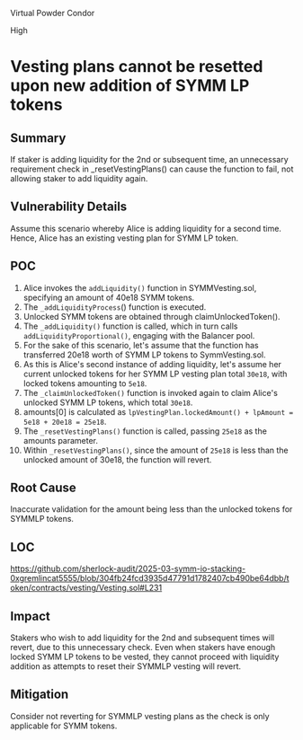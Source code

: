 Virtual Powder Condor

High

# Vesting plans cannot be resetted upon new addition of SYMM LP tokens

## Summary
If staker is adding liquidity for the 2nd or subsequent time, an unnecessary requirement check in _resetVestingPlans() can cause the function to fail, not allowing staker to add liquidity again.

## Vulnerability Details
Assume this scenario whereby Alice is adding liquidity for a second time. Hence, Alice has an existing vesting plan for SYMM LP token.

## POC
1. Alice invokes the `addLiquidity()` function in SYMMVesting.sol, specifying an amount of 40e18 SYMM tokens.
2. The `_addLiquidityProcess`() function is executed.
3. Unlocked SYMM tokens are obtained through claimUnlockedToken().
4. The `_addLiquidity()` function is called, which in turn calls `addLiquidityProportional()`, engaging with the Balancer pool.
5. For the sake of this scenario, let's assume that the function has transferred 20e18 worth of SYMM LP tokens to SymmVesting.sol.
6. As this is Alice's second instance of adding liquidity, let's assume her current unlocked tokens for her SYMM LP vesting plan total `30e18`, with locked tokens amounting to `5e18`.
7. The `_claimUnlockedToken()` function is invoked again to claim Alice's unlocked SYMM LP tokens, which total `30e18`.
8. amounts[0] is calculated as `lpVestingPlan.lockedAmount() + lpAmount = 5e18 + 20e18 = 25e18`.
9. The `_resetVestingPlans()` function is called, passing `25e18` as the amounts parameter.
10. Within `_resetVestingPlans()`, since the amount of `25e18` is less than the unlocked amount of 30e18, the function will revert.

## Root Cause
Inaccurate validation for the amount being less than the unlocked tokens for SYMMLP tokens.

## LOC
https://github.com/sherlock-audit/2025-03-symm-io-stacking-0xgremlincat5555/blob/304fb24fcd3935d47791d1782407cb490be64dbb/token/contracts/vesting/Vesting.sol#L231

## Impact
Stakers who wish to add liquidity for the 2nd and subsequent times will revert, due to this unnecessary check. Even when stakers have enough locked SYMM LP tokens to be vested, they cannot proceed with liquidity addition as attempts to reset their SYMMLP vesting will revert.

## Mitigation
Consider not reverting for SYMMLP vesting plans as the check is only applicable for SYMM tokens.